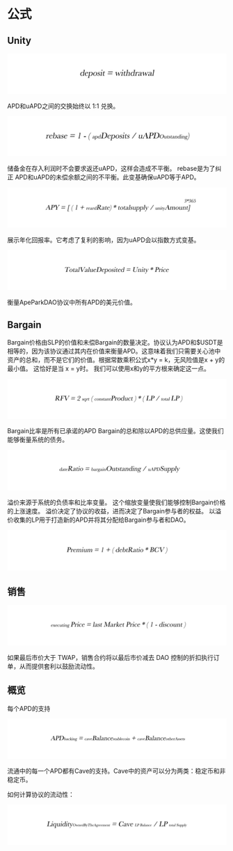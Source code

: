 # 公式

## Unity

![](../.gitbook/assets/8.jpg)

APD和uAPD之间的交换始终以 1:1 兑换。

![](../.gitbook/assets/9.jpg)

储备金在存入利润时不会要求返还uAPD，这样会造成不平衡。 rebase是为了纠正 APD和uAPD的未偿余额之间的不平衡。此变基确保uAPD等于APD。

![](../.gitbook/assets/10.jpg)

展示年化回报率。它考虑了复利的影响，因为uAPD会以指数方式变基。

![](<../.gitbook/assets/11 (1).jpg>)

衡量ApeParkDAO协议中所有APD的美元价值。

## Bargain

Bargain价格由SLP的价值和未偿Bargain的数量决定。协议认为APD和$USDT是相等的，因为该协议通过其内在价值来衡量APD。这意味着我们只需要关心池中资产的总和，而不是它们的价值。根据常数乘积公式x\*y = k，无风险值是x + y的最小值。 这恰好是当 x = y时。 我们可以使用x和y的平方根来确定这一点。

![](../.gitbook/assets/12.jpg)

Bargain比率是所有已承诺的APD Bargain的总和除以APD的总供应量。这使我们能够衡量系统的债务。

![](../.gitbook/assets/13.jpg)

溢价来源于系统的负债率和比率变量。 这个缩放变量使我们能够控制Bargain价格的上涨速度。 溢价决定了协议的收益，进而决定了Bargain参与者的权益。 以溢价收集的LP用于打造新的APD并将其分配给Bargain参与者和DAO。

![](../.gitbook/assets/14.jpg)

## 销售

![](../.gitbook/assets/15.jpg)

如果最后市价大于 TWAP，销售合约将以最后市价减去 DAO 控制的折扣执行订单，从而提供套利以鼓励流动性。

## 概览

每个APD的支持

![](../.gitbook/assets/16.jpg)

流通中的每一个APD都有Cave的支持。Cave中的资产可以分为两类：稳定币和非稳定币。

如何计算协议的流动性：

![](../.gitbook/assets/17.jpg)

